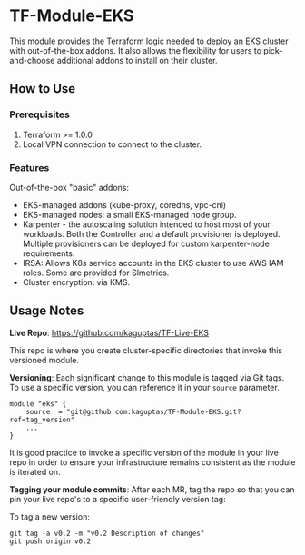 # TF-Module-EKS
This module provides the Terraform logic needed to deploy an EKS cluster with out-of-the-box addons. It also allows the flexibility for users to pick-and-choose additional addons to install on their cluster.

## How to Use

### Prerequisites

1. Terraform >= 1.0.0
2. Local VPN connection to connect to the cluster.

### Features

Out-of-the-box "basic" addons:
- EKS-managed addons (kube-proxy, coredns, vpc-cni)
- EKS-managed nodes: a small EKS-managed node group.
- Karpenter - the autoscaling solution intended to host most of your workloads. Both the Controller and a default provisioner is deployed. Multiple provisioners can be deployed for custom karpenter-node requirements.
- IRSA: Allows K8s service accounts in the EKS cluster to use AWS IAM roles. Some are provided for Slmetrics.
- Cluster encryption: via KMS.

## Usage Notes

**Live Repo**:
https://github.com/kaguptas/TF-Live-EKS

This repo is where you create cluster-specific directories that invoke this versioned module.

**Versioning**:
Each significant change to this module is tagged via Git tags. To use a specific version, you can reference it in your `source` parameter.
  ```
  module "eks" {
      source  = "git@github.com:kaguptas/TF-Module-EKS.git?ref=tag_version"
      ...
  }
  ```

It is good practice to invoke a specific version of the module in your live repo in order to ensure your infrastructure remains consistent as the module is iterated on.

**Tagging your module commits**:
After each MR, tag the repo so that you can pin your live repo's to a specific user-friendly version tag:

To tag a new version:
```
git tag -a v0.2 -m "v0.2 Description of changes"
git push origin v0.2
```
